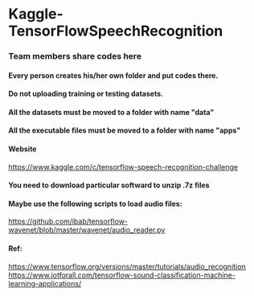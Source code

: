 # Kaggle-TensorFlowSpeechRecognition

### Team members share codes here
#### Every person creates his/her own folder and put codes there.
#### Do not uploading training or testing datasets.
#### All the datasets must be moved to a folder with name "data"
#### All the executable files must be moved to a folder with name "apps"
#### Website
https://www.kaggle.com/c/tensorflow-speech-recognition-challenge
#### You need to download particular softward to unzip .7z files
#### Maybe use the following scripts to load audio files:
https://github.com/ibab/tensorflow-wavenet/blob/master/wavenet/audio_reader.py
#### Ref:
https://www.tensorflow.org/versions/master/tutorials/audio_recognition
https://www.iotforall.com/tensorflow-sound-classification-machine-learning-applications/
